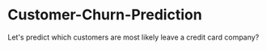 # Customer-Churn-Prediction
Let's predict which customers are most likely leave a credit card company?
